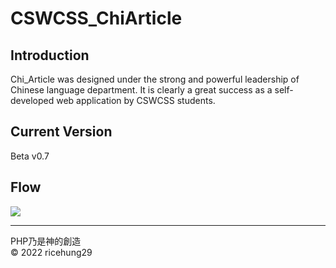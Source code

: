 # CSWCSS_ChiArticle

## Introduction 
  Chi_Article was designed under the strong and powerful leadership of Chinese language department. It is clearly a great success as a self-developed web application by CSWCSS students.
  
## Current Version
  Beta v0.7

## Flow
<img src="https://cswcss-chi-article.github.io/CSWCSS_ChiArticle_Frontend/img/flow.png" >

---
PHP乃是神的創造
<br>
&copy; 2022 ricehung29
